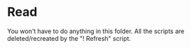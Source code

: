 # Read

You won't have to do anything in this folder. All the scripts are deleted/recreated by the "! Refresh" script.
